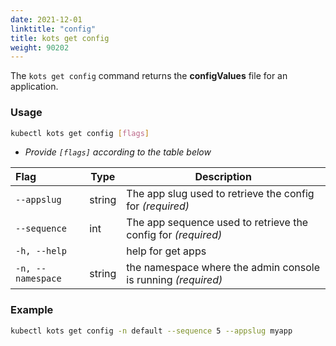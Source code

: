 ```yaml
---
date: 2021-12-01
linktitle: "config"
title: kots get config
weight: 90202
---
```


The `kots get config` command returns the **configValues** file for an application.

### Usage

```bash
kubectl kots get config [flags]
```

- _Provide `[flags]` according to the table below_

| Flag              | Type   | Description                                                         |
| :---------------- | ------ | ------------------------------------------------------------------- |
| `--appslug`       | string | The app slug used to retrieve the config for _(required)_                        |
| `--sequence`      | int    | The app sequence used to retrieve the config for _(required)_                    |
| `-h, --help`      |        | help for get apps                                                   |
| `-n, --namespace` | string | the namespace where the admin console is running _(required)_       |

### Example

```bash
kubectl kots get config -n default --sequence 5 --appslug myapp
```
